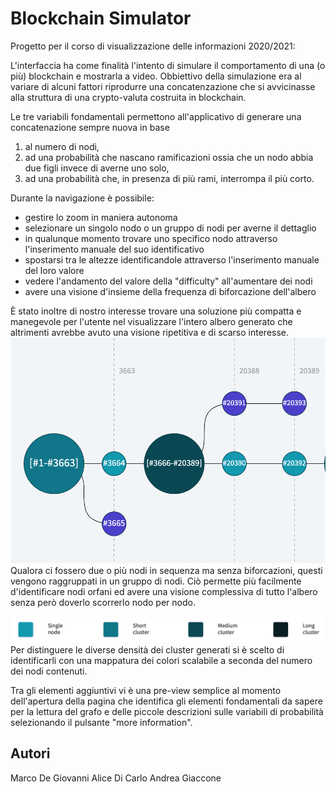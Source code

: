 # Blockchain Simulator
Progetto per il corso di visualizzazione delle informazioni 2020/2021:




L'interfaccia ha come finalità l'intento di simulare il comportamento di una (o più) blockchain e mostrarla a video.
Obbiettivo della simulazione era al variare di alcuni fattori riprodurre una concatenzazione che si avvicinasse alla struttura di una crypto-valuta costruita in blockchain.

Le tre variabili fondamentali permettono all'applicativo di generare una concatenazione sempre nuova in base 

1) al numero di nodi,
2) ad una probabilità che nascano ramificazioni ossia che un nodo abbia due figli invece di averne uno solo,
3) ad una probabilità che, in presenza di più rami, interrompa il più corto.

Durante la navigazione è possibile:
- gestire lo zoom in maniera autonoma
- selezionare un singolo nodo o un gruppo di nodi per averne il dettaglio
- in qualunque momento trovare uno specifico nodo attraverso l'inserimento manuale del suo identificativo
- spostarsi tra le altezze identificandole attraverso l'inserimento manuale del loro valore
- vedere l'andamento del valore della "difficulty" all'aumentare dei nodi 
- avere una visione d'insieme della frequenza di biforcazione dell'albero


È stato inoltre di nostro interesse trovare una soluzione più compatta e manegevole per l'utente nel visualizzare l'intero albero generato che altrimenti avrebbe avuto una visione ripetitiva e di scarso interesse. 
![alt text](/images/graph.png)
Qualora ci fossero due o più nodi in sequenza ma senza biforcazioni, questi vengono raggruppati in un gruppo di nodi. 
Ciò permette più facilmente d'identificare nodi orfani ed avere una visione complessiva di tutto l'albero senza però doverlo scorrerlo nodo per nodo.

![alt text](/images/mappatura.png)
Per distinguere le diverse densità dei cluster generati si è scelto di identificarli con una mappatura dei colori scalabile a seconda del numero dei nodi contenuti.



Tra gli elementi aggiuntivi vi è una pre-view semplice al momento dell'apertura della pagina che identifica gli elementi fondamentali da sapere per la lettura del grafo e delle piccole descrizioni sulle variabili di probabilità selezionando il pulsante "more information".


## Autori
Marco De Giovanni 
Alice Di Carlo
Andrea Giaccone
